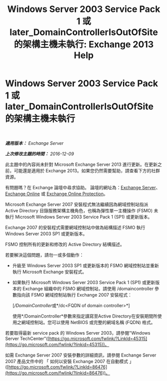 ﻿---
title: 'Windows Server 2003 Service Pack 1 或 later_DomainControllerIsOutOfSite 的架構主機未執行: Exchange 2013 Help'
TOCTitle: Windows Server 2003 Service Pack 1 或 later_DomainControllerIsOutOfSite 的架構主機未執行
ms:assetid: 5edbe0b8-7610-4a52-aaaa-38c6a99e7e53
ms:mtpsurl: https://technet.microsoft.com/zh-tw/library/ms.exch.setupreadiness.domaincontrollerisoutofsite(v=EXCHG.150)
ms:contentKeyID: 50473309
ms.date: 05/21/2018
mtps_version: v=EXCHG.150
ms.translationtype: MT
---

# Windows Server 2003 Service Pack 1 或 later\_DomainControllerIsOutOfSite 的架構主機未執行

 

_**適用版本：** Exchange Server_

_**上次修改主題的時間：** 2016-12-09_

此主題中的內容尚未針對 Microsoft Exchange Server 2013 進行更新。在更新之前，可能還是適用於 Exchange 2013。如果您仍然需要幫助，請查看下方的社群資源。

有問題嗎？在 Exchange 論壇中尋求協助。 論壇的網址為：[Exchange Server](https://go.microsoft.com/fwlink/p/?linkid=60612)、 [Exchange Online](https://go.microsoft.com/fwlink/p/?linkid=267542) 或 [Exchange Online Protection](https://go.microsoft.com/fwlink/p/?linkid=285351)。

Microsoft Exchange Server 2007 安裝程式無法繼續因為網域控制站指派 Active Directory 目錄服務架構主機角色，也稱為彈性單一主機操作 (FSMO) 未執行 Microsoft Windows Server 2003 Service Pack 1 (SP1) 或更新版本。

Exchange 2007 的安裝程式需要網域控制站中做為結構描述 FSMO 執行 Windows Server 2003 SP1 或更新版本。

FSMO 控制所有的更新和修改的 Active Directory 結構描述。

若要解決這個問題，請勿一或多個動作：

  - 升級至 Windows Server 2003 SP1 或更新版本的 FSMO 網域控制站並重新執行 Microsoft Exchange 安裝程式。

  - 如果執行 Microsoft Windows Server 2003 Service Pack 1 (SP1) 或更新版本的 Exchange 組織中的 FSMO 網域控制站，請使用 /domaincontroller 參數指向該 FSMO 網域控制站執行 Exchange 2007 安裝程式：
    
    \[*/DomainController*或*/dc\<FQDN of domain controller\>*\]
    
    使用*/DomainController*參數來指定讀寫至Active Directory在安裝期間所使用之網域控制站。您可以使用 NetBIOS 或完整的網域名稱 (FQDN) 格式。

若要取得最新 service pack 的 Windows Server 2003，請參閱"Windows Server TechCenter"([https://go.microsoft.com/fwlink/?LinkId=45315](https://go.microsoft.com/fwlink/?linkid=45315))。

如需 Exchange Server 2007 安裝參數的詳細資訊，請參閱 Exchange Server 2007 產品文件中的 「 如何以安裝 Exchange 2007 在自動模式 」 ([https://go.microsoft.com/fwlink/?LinkId=86476](https://go.microsoft.com/fwlink/?linkid=86476))。

